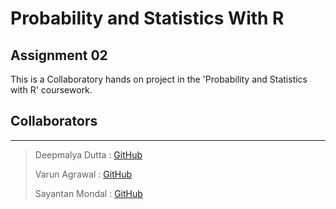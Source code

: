 # Probability and Statistics With R
## Assignment 02

This is a Collaboratory hands on project in the 'Probability and Statistics with R' coursework.

## Collaborators
---
> Deepmalya Dutta : [GitHub](https://github.com/Deepmalya3D)
>
> Varun Agrawal : [GitHub](https://github.com/vpagl)
>
> Sayantan Mondal : [GitHub](https://github.com/msayantanm)
